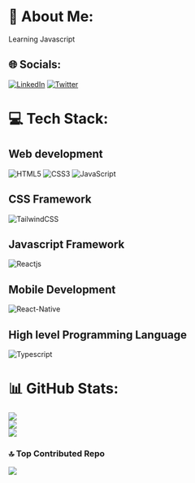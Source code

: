 # 💫 About Me:
Learning Javascript


## 🌐 Socials:
[![LinkedIn](https://img.shields.io/badge/LinkedIn-black.svg?logo=linkedin&logoColor=white&logoWidth=30)](https://linkedin.com/in//motunrayoAdeneye )
[![Twitter](https://img.shields.io/badge/Twitter-black.svg?logo=Twitter&logoColor=white&logoWidth=30)](https://twitter.com/motunadeneye) 


# 💻 Tech Stack:
## Web development
![HTML5](https://img.shields.io/badge/html5-white.svg?style=for-the-badge&logo=html5&logoColor=black&style=flat-square&Width=9000&logoWidth=30)
![CSS3](https://img.shields.io/badge/css3-black.svg?style=for-the-badge&logo=css3&logoColor=white&style=flat-square&logoWidth=30)
![JavaScript](https://img.shields.io/badge/javascript-white.svg?style=for-the-badge&logo=javascript&logoColor=black&style=flat-square&logoWidth=30)
<br/>
## CSS Framework
![TailwindCSS](https://img.shields.io/badge/tailwindcss-black.svg?style=for-the-badge&logo=tailwind-css&logoColor=white&style=flat-square&logoWidth=30)
<br/>
## Javascript Framework
![Reactjs](https://img.shields.io/badge/react-black.svg?style=for-the-badge&logo=react&logoColor=white&style=flat-square&logoWidth=30)
<br/>
## Mobile Development
![React-Native](https://img.shields.io/badge/reactnative-black.svg?style=for-the-badge&logo=react-native&logoColor=white&style=flat-square&logoWidth=30)
<br/>
## High level Programming Language
![Typescript](https://img.shields.io/badge/typescript-black.svg?style=for-the-badge&logo=typescript&logoColor=white&style=flat-square&logoWidth=30)


# 📊 GitHub Stats:
![](https://github-readme-stats.vercel.app/api?username=motuncoded&theme=dark&hide_border=false&include_all_commits=false&count_private=false)<br/>
![](https://github-readme-streak-stats.herokuapp.com/?user=motuncoded&theme=dark&hide_border=false)<br/>
![](https://github-readme-stats.vercel.app/api/top-langs/?username=motuncoded&theme=dark&hide_border=false&include_all_commits=false&count_private=false&layout=compact)



### 🔝 Top Contributed Repo
![](https://github-contributor-stats.vercel.app/api?username=motuncoded&limit=5&theme=dark&combine_all_yearly_contributions=true)




<!-- Proudly created with GPRM ( https://gprm.itsvg.in ) -->
